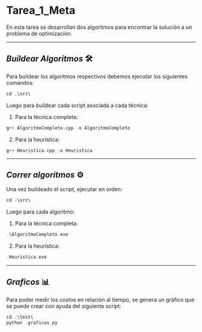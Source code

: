 # Tarea_1_Meta
En esta tarea se desarrollan dos algoritmos para encontrar la solución a un problema de optimización.

---

## *Buildear Algoritmos* 🛠️
Para buildear los algoritmos respectivos debemos ejecutar los siguientes comandos:

```cpp
cd .\src\
```
Luego para buildear cada script asociada a cada técnica:

1. Para la técnica completa:

```cpp
g++ AlgoritmoCompleto.cpp -o AlgoritmoCompleto
```

2. Para la heurística:

```cpp
g++ Heuristica.cpp -o Heuristica
```

---

## *Correr algoritmos* ⚙️
Una vez buildeado el script, ejecutar en orden:
```cpp
cd .\src\
```

Luego para cada algoritmo:

1. Para la técnica completa:

```cpp
.\AlgoritmoCompleto.exe
```

2. Para la heurística:
```cpp
.Heuristica.exe
```

---

## *Graficos* 📊
Para poder medir los costos en relación al tiempo, se genera un gráfico que se puede crear con ayuda del siguiente script:

```cpp
cd .\test\
python .graficos.py
```